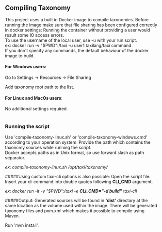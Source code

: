## Compiling Taxonomy
This project uses a built in Docker image to compile taxonomies.
Before running the image make sure that file sharing has been configured correctly in docker settings:
Running the container without providing a user would result some IO access errors.<br/>
To use the username of the local user, use -u with your run script.<br/>
ex: docker run -v "$PWD":/taxi -u user1 taxilang/taxi command<br/>
If you don't specify any commands, the default behaviour of the docker image to build.

#### For Windows users:
Go to Settings -> Resources -> File Sharing

Add taxonomy root path to the list.

#### For Linux and MacOs users:
No additional settings required.
<br/><br/>

### Running the script
Use 'compile-taxonomy-linux.sh' or 'compile-taxonomy-windows.cmd' according to your operation system.
Provide the path which contains the taxonomy sources while running the script.
<br/>
Docker accepts paths as in Unix format, so use forward slash as path separator.

*ex: compile-taxonomy-linux.sh /opt/taxi/taxonomy/*

#####Using custom taxi-cli options is also possible:
Open the script file.<br/>
Insert your cli command into double quotes following **CLI_CMD** argument.

*ex: docker run -it -v "$PWD":/taxi -e **CLI_CMD="-d build"** taxi-cli*

#####Output:
Generated sources will be found in **'dist'** directory at the same location as the volume used within the image.
There will be generated taxonomy files and pom.xml which makes it possible to compile using Maven.

Run 'mvn install'.
